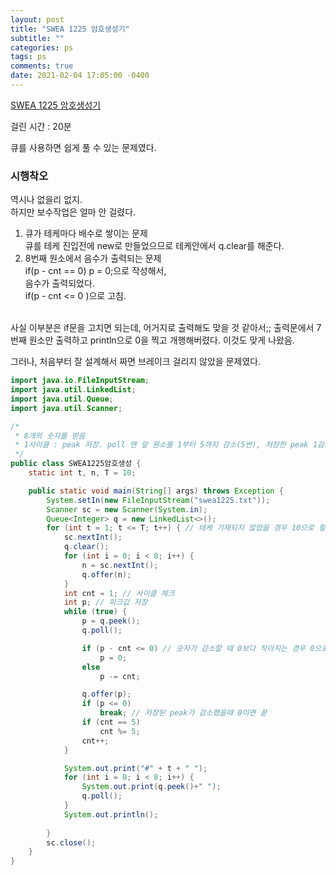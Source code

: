 ```yaml
---
layout: post
title: "SWEA 1225 암호생성기"
subtitle: ""
categories: ps
tags: ps
comments: true
date: 2021-02-04 17:05:00 -0400
---
```


[SWEA 1225 암호생성기](https://swexpertacademy.com/main/code/problem/problemDetail.do?contestProbId=AV14uWl6AF0CFAYD)

걸린 시간 : 20분  

큐를 사용하면 쉽게 풀 수 있는 문제였다.

### 시행착오
역시나 없을리 없지.  
하지만 보수작업은 얼마 안 걸렸다.  
1. 큐가 테케마다 배수로 쌓이는 문제  
큐를 테케 진입전에 new로 만들었으므로 테케안에서 q.clear를 해준다.  
2. 8번째 원소에서 음수가 출력되는 문제  
if(p - cnt == 0) p = 0;으로 작성해서,  
음수가 출력되었다.  
if(p - cnt <= 0 )으로 고침.  
<br>
사실 이부분은 if문을 고치면 되는데,  
어거지로 출력해도 맞을 것 같아서;;   
출력문에서 7번째 원소만 출력하고 println으로 0을 찍고 개행해버렸다.  
이것도 맞게 나왔음.  

그러나, 처음부터 잘 설계해서 짜면 브레이크 걸리지 않았을 문제였다.  


```java
import java.io.FileInputStream;
import java.util.LinkedList;
import java.util.Queue;
import java.util.Scanner;

/*
 * 8개의 숫자를 받음
 * 1사이클 : peak 저장. poll 맨 앞 원소를 1부터 5까지 감소(5번), 저장한 peak 1감소. 맨뒤에 입력 offer
 */
public class SWEA1225암호생성 {
	static int t, n, T = 10;

	public static void main(String[] args) throws Exception {
		System.setIn(new FileInputStream("swea1225.txt"));
		Scanner sc = new Scanner(System.in);
		Queue<Integer> q = new LinkedList<>();
		for (int t = 1; t <= T; t++) { // 테케 기재되지 않았을 경우 10으로 할 것
			sc.nextInt();
			q.clear();
			for (int i = 0; i < 8; i++) {
				n = sc.nextInt();
				q.offer(n);
			}
			int cnt = 1; // 사이클 체크
			int p; // 피크값 저장
			while (true) {
				p = q.peek();
				q.poll();

				if (p - cnt <= 0) // 숫자가 감소할 때 0보다 작아지는 경우 0으로 유지됨
					p = 0;
				else
					p -= cnt;

				q.offer(p);
				if (p <= 0)
					break; // 저장된 peak가 감소했을때 0이면 끝
				if (cnt == 5)
					cnt %= 5;
				cnt++;
			}

			System.out.print("#" + t + " ");
			for (int i = 0; i < 8; i++) {
				System.out.print(q.peek()+" ");
				q.poll();
			}
			System.out.println();
			
		}
		sc.close();
	}
}
```